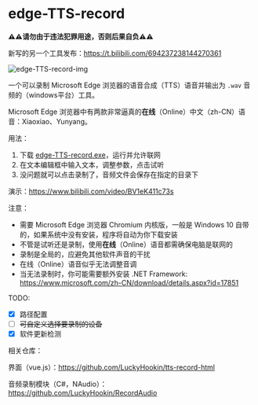# edge-TTS-record

**⚠⚠请勿由于违法犯罪用途，否则后果自负⚠⚠**

新写的另一个工具发布：https://t.bilibili.com/694237238144270361

![edge-TTS-record-img](https://github.com/LuckyHookin/edge-TTS-record/raw/master/demo.png)

一个可以录制 Microsoft  Edge 浏览器的语音合成（TTS）语音并输出为 `.wav` 音频的（windows平台）工具。

Microsoft Edge 浏览器中有两款非常逼真的**在线**（Online）中文（zh-CN）语音：Xiaoxiao、Yunyang。

用法：

1. 下载 [edge-TTS-record.exe](https://github.com/LuckyHookin/edge-TTS-record/releases)，运行并允许联网
2. 在文本编辑框中输入文本，调整参数，点击试听
3. 没问题就可以点击录制了，音频文件会保存在指定的目录下

演示：https://www.bilibili.com/video/BV1eK411c73s

注意：

- 需要 Microsoft Edge 浏览器 Chromium 内核版，一般是 Windows 10 自带的，如果系统中没有安装，程序将自动为你下载安装
- 不管是试听还是录制，使用**在线**（Online）语音都需确保电脑是联网的
- 录制是全局的，应避免其他软件声音的干扰
- 在线（Online）语音似乎无法调整音调
- 当无法录制时，你可能需要额外安装 .NET Framework: https://www.microsoft.com/zh-CN/download/details.aspx?id=17851

TODO:

- [x] 路径配置
- [ ] ~~可自定义选择要录制的设备~~
- [x] 软件更新检测

相关仓库：

界面（vue.js）：https://github.com/LuckyHookin/tts-record-html

音频录制模块（C#，NAudio）：https://github.com/LuckyHookin/RecordAudio
